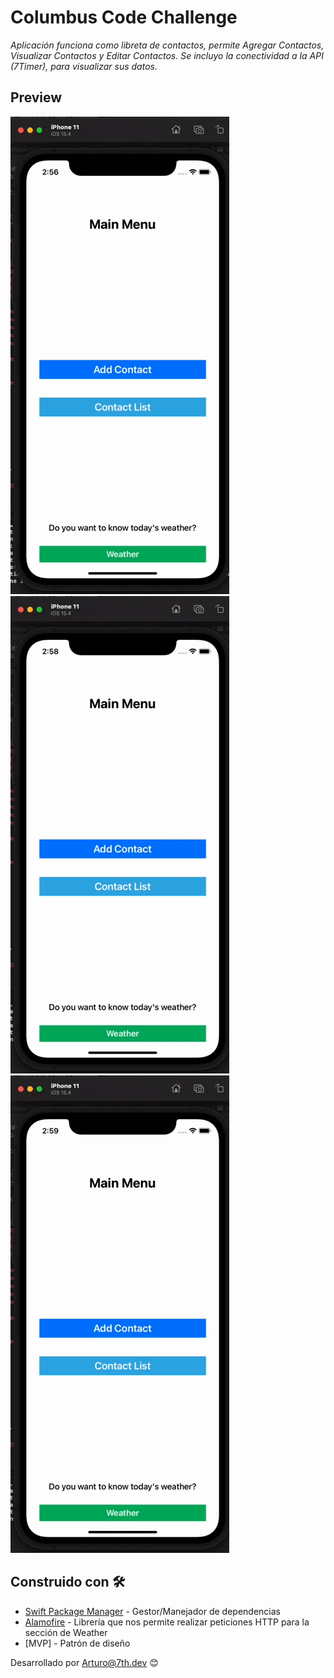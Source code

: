 # Columbus Code Challenge 

_Aplicación funciona como libreta de contactos, permite Agregar Contactos, Visualizar Contactos y Editar Contactos._
_Se incluyo la conectividad a la API (7Timer), para visualizar sus datos._


## Preview

![](1.gif)  ![](2.gif)  ![](3.gif)

## Construido con 🛠️

* [Swift Package Manager](https://developer.apple.com/documentation/swift_packages/adding_package_dependencies_to_your_app) - Gestor/Manejador de dependencias
* [Alamofire](https://github.com/Alamofire/Alamofire) - Librería que nos permite realizar peticiones HTTP para la sección de Weather
* [MVP] - Patrón de diseño

Desarrollado por [Arturo@7th.dev](https://gitlab.com/Arturo.7th.Dev) 😊
